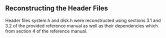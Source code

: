 #

## Reconstructing the Header Files

Header files system.h and disk.h were reconstructed using sections 3.1 and 3.2 of the provided reference manual as well as their dependencies which from section 4 of the reference manual. 